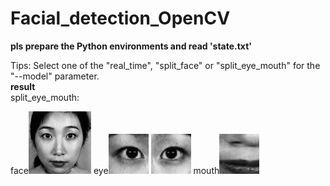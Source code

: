 # Facial_detection_OpenCV
**pls prepare the Python environments and read 'state.txt'**

Tips: Select one of the "real_time", "split_face" or "split_eye_mouth" for the "--model" parameter.  
**result**  
split_eye_mouth:

face![Image text](https://raw.githubusercontent.com/SeanRickZhang/Facial_detection_OpenCV/master/jpg/face-image1.jpg)
eye![Image text](https://raw.githubusercontent.com/SeanRickZhang/Facial_detection_OpenCV/master/jpg/eye-image1.jpg)
![Image text](https://raw.githubusercontent.com/SeanRickZhang/Facial_detection_OpenCV/master/jpg/eye-image2.jpg)
mouth![Image text](https://raw.githubusercontent.com/SeanRickZhang/Facial_detection_OpenCV/master/jpg/mouth-image1.jpg)
